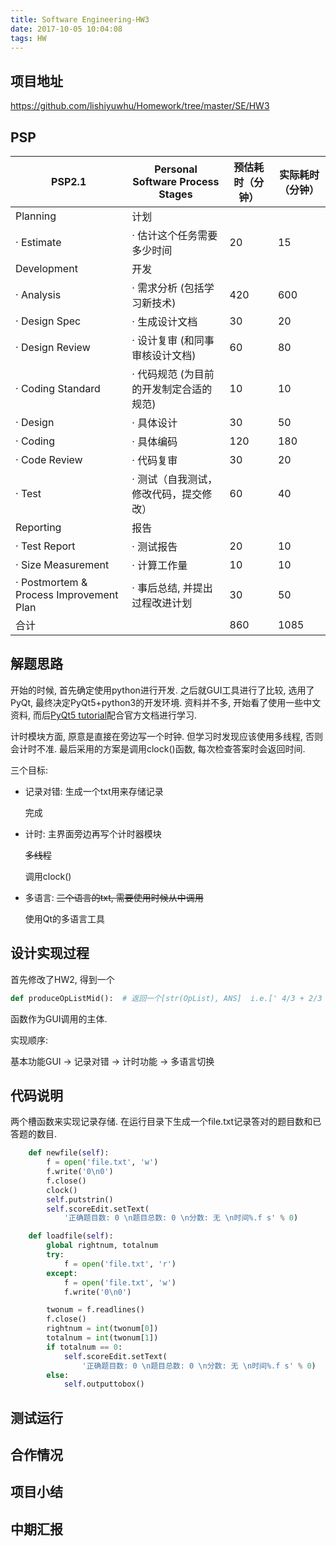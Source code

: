 ```yaml
---
title: Software Engineering-HW3
date: 2017-10-05 10:04:08
tags: HW
---
```


## 项目地址

https://github.com/lishiyuwhu/Homework/tree/master/SE/HW3

## PSP

| PSP2.1                                  | Personal Software Process Stages        | 预估耗时（分钟） | 实际耗时（分钟） |
|-----------------------------------------|-----------------------------------------|------------------|------------------|
| Planning                                | 计划                                    |                  |                  |
| · Estimate                              | · 估计这个任务需要多少时间              |     20             |      15            |
| Development                             | 开发                                    |                  |                  |
| · Analysis                              | · 需求分析 (包括学习新技术)             |        420          |     600             |
| · Design Spec                           | · 生成设计文档                          |         30         | 20                 |
| · Design Review                         | · 设计复审 (和同事审核设计文档)         |            60      |       80           |
| · Coding Standard                       | · 代码规范 (为目前的开发制定合适的规范) |        10          |         10         |
| · Design                                | · 具体设计                              |    30              |   50               |
| · Coding                                | · 具体编码                              |     120             |   180               |
| · Code Review                           | · 代码复审                              |       30           |    20              |
| · Test                                  | · 测试（自我测试，修改代码，提交修改）  |         60         |      40            |
| Reporting                               | 报告                                    |                  |                  |
| · Test Report                           | · 测试报告                              |      20            |   10               |
| · Size Measurement                      | · 计算工作量                            |      10            |           10       |
| · Postmortem & Process Improvement Plan | · 事后总结, 并提出过程改进计划          |       30           |      50            |
| 合计                                    |                                         |    860              |     1085             |


## 解题思路

开始的时候, 首先确定使用python进行开发. 之后就GUI工具进行了比较, 选用了PyQt, 最终决定PyQt5+python3的开发环境. 资料并不多, 开始看了使用一些中文资料, 而后[PyQt5 tutorial](http://zetcode.com/gui/pyqt5/)配合官方文档进行学习. 

计时模块方面, 原意是直接在旁边写一个时钟. 但学习时发现应该使用多线程, 否则会计时不准. 最后采用的方案是调用clock()函数, 每次检查答案时会返回时间.


三个目标:

- 记录对错: 生成一个txt用来存储记录
    
    完成
 - 计时: 主界面旁边再写个计时器模块
    
    ~~多线程~~
    
    调用clock()
 - 多语言: ~~三个语言的txt, 需要使用时候从中调用~~
 
 	使用Qt的多语言工具

## 设计实现过程

首先修改了HW2, 得到一个

```python
def produceOpListMid():  # 返回一个[str(OpList), ANS]  i.e.[' 4/3 + 2/3 ÷ 9/7 - 7/8', [Fraction(211, 216)]]
```
函数作为GUI调用的主体.

实现顺序:

基本功能GUI -> 记录对错 -> 计时功能 -> 多语言切换 

## 代码说明


两个槽函数来实现记录存储. 在运行目录下生成一个file.txt记录答对的题目数和已答题的数目. 

```python
    def newfile(self):
        f = open('file.txt', 'w')
        f.write('0\n0')
        f.close()
        clock()
        self.putstrin()
        self.scoreEdit.setText(
            '正确题目数: 0 \n题目总数: 0 \n分数: 无 \n时间%.f s' % 0)

    def loadfile(self):
        global rightnum, totalnum
        try:
            f = open('file.txt', 'r')
        except:
            f = open('file.txt', 'w')
            f.write('0\n0')

        twonum = f.readlines()
        f.close()
        rightnum = int(twonum[0])
        totalnum = int(twonum[1])
        if totalnum == 0:
            self.scoreEdit.setText(
                '正确题目数: 0 \n题目总数: 0 \n分数: 无 \n时间%.f s' % 0)
        else:
            self.outputtobox()
```


## 测试运行

## 合作情况

## 项目小结

## 中期汇报